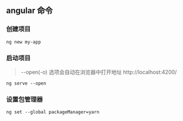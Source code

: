 
## angular 命令

### 创建项目

    ng new my-app

### 启动项目
> --open(-o) 选项会自动在浏览器中打开地址 http://localhost:4200/

    ng serve --open

### 设置包管理器

    ng set --global packageManager=yarn
